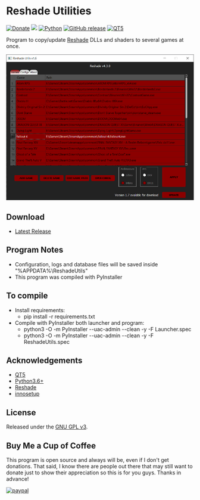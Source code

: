 # Reshade Utilities

[![Donate](https://img.shields.io/badge/Donate-PayPal-green.svg?style=plastic)](https://www.paypal.com/cgi-bin/webscr?cmd=_s-xclick&hosted_button_id=ENK474GPJMVTE)
[<img src="https://img.shields.io/github/license/ddc/ReshadeUtils.svg?style=plastic">](https://github.com/ddc/ReshadeUtils/blob/master/LICENSE)
[![Python](https://img.shields.io/badge/python-3.6+-blue.svg?style=plastic)](https://www.python.org/downloads/)
[![GitHub release](https://img.shields.io/github/release/ddc/ReshadeUtils.svg?style=plastic)](https://github.com/ddc/ReshadeUtils/releases/latest)
[![QT5](https://img.shields.io/badge/QT-5-brightgreen.svg?style=plastic)](https://www.qt.io/)

Program to copy/update [Reshade](https://reshade.me/) DLLs and shaders to several games at once.

![screenshot](src/images/screenshot.png)

## Download
+ [Latest Release](https://github.com/ddc/ReshadeUtils/releases/latest)

## Program Notes
+ Configuration, logs and database files will be saved inside "%APPDATA%\ReshadeUtils"
+ This program was compiled with PyInstaller

## To compile
+ Install requirements:
    + pip install -r requirements.txt
+ Compile with PyInstaller both launcher and program:
    + python3 -O -m PyInstaller --uac-admin --clean -y -F Launcher.spec
    + python3 -O -m PyInstaller --uac-admin --clean -y -F ReshadeUtils.spec

## Acknowledgements
+ [QT5](https://www.qt.io)
+ [Python3.6+](https://www.python.org/downloads/)
+ [Reshade](https://reshade.me/)
+ [innosetup](http://www.innosetup.com/)

## License
Released under the [GNU GPL v3](LICENSE).

## Buy Me a Cup of Coffee
This program is open source and always will be, even if I don't get donations. That said, I know there are people out there that may still want to donate just to show their appreciation so this is for you guys. Thanks in advance!

[![paypal](https://www.paypalobjects.com/en_US/i/btn/btn_donate_SM.gif)](https://www.paypal.com/cgi-bin/webscr?cmd=_s-xclick&hosted_button_id=ENK474GPJMVTE)
